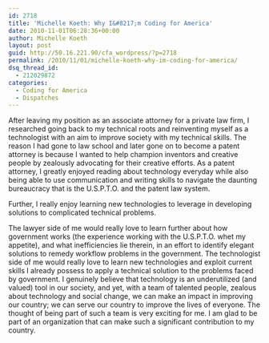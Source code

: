 ```yaml
---
id: 2718
title: 'Michelle Koeth: Why I&#8217;m Coding for America'
date: 2010-11-01T06:28:36+00:00
author: Michelle Koeth
layout: post
guid: http://50.16.221.90/cfa_wordpress/?p=2718
permalink: /2010/11/01/michelle-koeth-why-im-coding-for-america/
dsq_thread_id:
  - 212029872
categories:
  - Coding for America
  - Dispatches
---
```

After leaving my position as an associate attorney for a private law firm, I researched going back to my technical roots and reinventing myself as a technologist with an aim to improve society with my technical skills. The reason I had gone to law school and later gone on to become a patent attorney is because I wanted to help champion inventors and creative people by zealously advocating for their creative efforts. As a patent attorney, I greatly enjoyed reading about technology everyday while also being able to use communication and writing skills to navigate the daunting bureaucracy that is the U.S.P.T.O. and the patent law system.

Further, I really enjoy learning new technologies to leverage in developing solutions to complicated technical problems.

The lawyer side of me would really love to learn further about how government works (the experience working with the U.S.P.T.O. whet my appetite), and what inefficiencies lie therein, in an effort to identify elegant solutions to remedy workflow problems in the government. The technologist side of me would really love to learn new technologies and exploit current skills I already possess to apply a technical solution to the problems faced by government. I genuinely believe that technology is an underutilized (and valued) tool in our society, and yet, with a team of talented people, zealous about technology and social change, we can make an impact in improving our country; we can serve our country to improve the lives of everyone. The thought of being part of such a team is very exciting for me. I am glad to be part of an organization that can make such a significant contribution to my country.